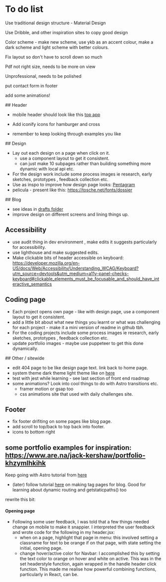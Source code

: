 # To do list

Use traditional design structure - Material Design

Use Dribble, and other inspiration sites to copy good design

Color scheme - make new scheme, use ykb as an accent colour, make a dark scheme and light scheme with better colours.

Fix layout so don't have to scroll down so much

Pdf not right size, needs to be more on view

Unprofessional, needs to be polished

put contact form in footer

add some animations!

## Header

- mobile header should look like this [top app](https://m3.material.io/components/top-app-bar/overview)
- Add iconify icons for hamburger and cross

- remember to keep looking through examples you like

## Design

- Lay out each design on a page when click on it.
  - use a component layout to get it consistent.
  - can just make 10 subpages rather than building something more dynamic with local api etc.
- For the design work include some process images ie research, early sketches, prototypes , feedback collection etc.
- Use as inspo to improve how design page looks: [Pentagram](https://www.pentagram.com/)
- pelicula - present like this: https://tosche.net/fonts/dossier

## Blog

- see ideas in [drafts folder](src/pages/blog/_drafts)
- improve design on different screens and lining things up.

## Accessibility

- use audit thing in dev environment , make edits it suggests particularly for accessibility.
- use lighthouse and make suggested edits.
- Make clickable bits of header accessible on keyboard: https://developer.mozilla.org/en-US/docs/Web/Accessibility/Understanding_WCAG/Keyboard?utm_source=devtools&utm_medium=a11y-panel-checks-keyboard#clickable_elements_must_be_focusable_and_should_have_interactive_semantics

## Coding page

- Each project opens own page - like with design page, use a component layout to get it consistent.
- add a little bit about what new things you learnt or what was challenging for each project - make it a mini version of readme in github tbh.
- For the coding projects include some process images ie research, early sketches, prototypes , feedback collection etc.
- update portfolio images - maybe use puppeteer to get this done dynamically.

## Other / sitewide

- edit 404 page to be like design page text. link back to home page.
- system theme dark theme light theme like on [here](https://alexworradandrews.com/)
- test with jest while learning - see last section of front end roadmap
- some animations? Look into cool things to do with Astro transitions etc.
  - framer motion or gsap too
  - css animations site that used with daily challenges site.

## Footer

- fix footer drifiting on some pages like blog page.
- add scroll to top/back to top back into footer.
- icons to bottom right

## some portfolio examples for inspiration: https://www.are.na/jack-kershaw/portfolio-khzymlhkihk

Keep going with Astro tutorial from [here](https://docs.astro.build/en/tutorial/6-islands/)

- (later) follow tutorial [here](https://docs.astro.build/en/tutorial/5-astro-api/2/) on making tag pages for blog. Good for learning about dynamic routing and getstaticpaths() too

rewrite this bit:

#### Opening page

- Following some user feedback, I was told that a few things needed change on mobile to make it snappier. I interpreted the user feedback and wrote code for the following in my header.jsx:
  - when on a page, highlight that page in menu: this involved setting a classname for text to be orange if on that page, with state setting the initial, opening page.
  - change hover/active color for Navbar: I accomplished this by setting the text color to orange on hover and white on active. This was in the set headerstyle function, again wrapped in the handle header click function. This made me realise how powerful combining functions, particularly in React, can be.
